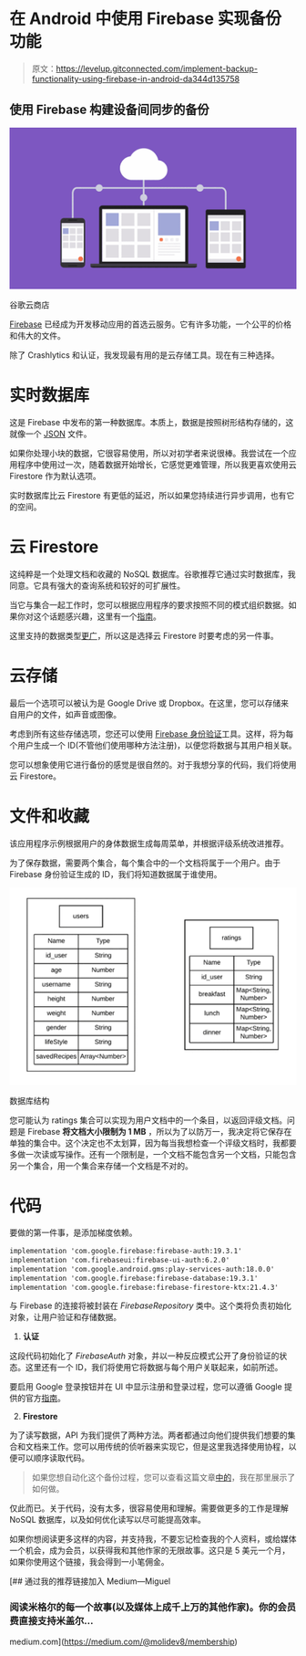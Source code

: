 # 在 Android 中使用 Firebase 实现备份功能

> 原文：<https://levelup.gitconnected.com/implement-backup-functionality-using-firebase-in-android-da344d135758>

## 使用 Firebase 构建设备间同步的备份

![](img/7b94e99ffa716790d23a4f8588dd8958.png)

谷歌云商店

[Firebase](https://firebase.google.com) 已经成为开发移动应用的首选云服务。它有许多功能，一个公平的价格和伟大的文件。

除了 Crashlytics 和认证，我发现最有用的是云存储工具。现在有三种选择。

# 实时数据库

这是 Firebase 中发布的第一种数据库。本质上，数据是按照树形结构存储的，这就像一个 [JSON](https://www.json.org/json-en.html) 文件。

如果你处理小块的数据，它很容易使用，所以对初学者来说很棒。我尝试在一个应用程序中使用过一次，随着数据开始增长，它感觉更难管理，所以我更喜欢使用云 Firestore 作为默认选项。

实时数据库比云 Firestore 有更低的延迟，所以如果您持续进行异步调用，也有它的空间。

# 云 Firestore

这纯粹是一个处理文档和收藏的 NoSQL 数据库。谷歌推荐它通过实时数据库，我同意。它具有强大的查询系统和较好的可扩展性。

当它与集合一起工作时，您可以根据应用程序的要求按照不同的模式组织数据。如果你对这个话题感兴趣，这里有一个[指南](https://firebase.google.com/docs/firestore/data-model)。

这里支持的数据类型[更广](https://firebase.google.com/docs/firestore/manage-data/data-types)，所以这是选择云 Firestore 时要考虑的另一件事。

# 云存储

最后一个选项可以被认为是 Google Drive 或 Dropbox。在这里，您可以存储来自用户的文件，如声音或图像。

考虑到所有这些存储选项，您还可以使用 [Firebase 身份验证](https://firebase.google.com/docs/auth)工具。这样，将为每个用户生成一个 ID(不管他们使用哪种方法注册)，以便您将数据与其用户相关联。

您可以想象使用它进行备份的感觉是很自然的。对于我想分享的代码，我们将使用云 Firestore。

# 文件和收藏

该应用程序示例根据用户的身体数据生成每周菜单，并根据评级系统改进推荐。

为了保存数据，需要两个集合，每个集合中的一个文档将属于一个用户。由于 Firebase 身份验证生成的 ID，我们将知道数据属于谁使用。

![](img/a56c82b03223ddf147ca57a17a58ae55.png)

数据库结构

您可能认为 ratings 集合可以实现为用户文档中的一个条目，以返回评级文档。问题是 Firebase **将文档大小限制为 1 MB** ，所以为了以防万一，我决定将它保存在单独的集合中。这个决定也不太划算，因为每当我想检查一个评级文档时，我都要多做一次读或写操作。还有一个限制是，一个文档不能包含另一个文档，只能包含另一个集合，用一个集合来存储一个文档是不对的。

# 代码

要做的第一件事，是添加梯度依赖。

```
implementation 'com.google.firebase:firebase-auth:19.3.1'    implementation 'com.firebaseui:firebase-ui-auth:6.2.0'    implementation 'com.google.android.gms:play-services-auth:18.0.0'    implementation 'com.google.firebase:firebase-database:19.3.1'    implementation 'com.google.firebase:firebase-firestore-ktx:21.4.3'
```

与 Firebase 的连接将被封装在 *FirebaseRepository* 类中。这个类将负责初始化对象，让用户验证和存储数据。

1.  **认证**

这段代码初始化了 *FirebaseAuth* 对象，并以一种反应模式公开了身份验证的状态。这里还有一个 ID，我们将使用它将数据与每个用户关联起来，如前所述。

要启用 Google 登录按钮并在 UI 中显示注册和登录过程，您可以遵循 Google 提供的官方[指南](https://firebase.google.com/docs/auth/android/custom-auth)。

2. **Firestore**

为了读写数据，API 为我们提供了两种方法。两者都通过向他们提供我们想要的集合和文档来工作。您可以用传统的侦听器来实现它，但是这里我选择使用协程，以便可以顺序读取代码。

> 如果您想自动化这个备份过程，您可以查看这篇文章[中的](/implement-backup-automation-with-workmanager-in-android-107c3d0cb166)，我在那里展示了如何做。

仅此而已。关于代码，没有太多，很容易使用和理解。需要做更多的工作是理解 NoSQL 数据库，以及如何优化读写以尽可能提高效率。

如果你想阅读更多这样的内容，并支持我，不要忘记检查我的个人资料，或给媒体一个机会，成为会员，以获得我和其他作家的无限故事。这只是 5 美元一个月，如果你使用这个链接，我会得到一小笔佣金。

[](https://medium.com/@molidev8/membership) [## 通过我的推荐链接加入 Medium—Miguel

### 阅读米格尔的每一个故事(以及媒体上成千上万的其他作家)。你的会员费直接支持米盖尔…

medium.com](https://medium.com/@molidev8/membership)